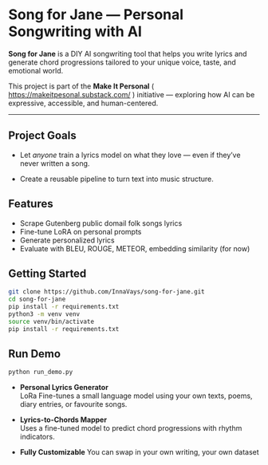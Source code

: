 # Song for Jane — Personal Songwriting with AI

**Song for Jane** is a DIY AI songwriting tool that helps you write lyrics and generate chord progressions tailored to your unique voice, taste, and emotional world.

This project is part of the **Make It Personal** ( https://makeitpesonal.substack.com/ ) initiative — exploring how AI can be expressive, accessible, and human-centered.

---

## Project Goals

- Let *anyone* train a lyrics model on what they love — even if they’ve never written a song.

- Create a reusable pipeline to turn text into music structure.


## Features
- Scrape Gutenberg public domail folk songs lyrics
- Fine-tune LoRA on personal prompts
- Generate personalized lyrics
- Evaluate with BLEU, ROUGE, METEOR, embedding similarity (for now)

## Getting Started
```bash
git clone https://github.com/InnaVays/song-for-jane.git
cd song-for-jane
pip install -r requirements.txt
python3 -m venv venv
source venv/bin/activate
pip install -r requirements.txt
```

## Run Demo
```bash
python run_demo.py
```

- **Personal Lyrics Generator**  
  LoRa Fine-tunes a small language model using your own texts, poems, diary entries, or favourite songs.

- **Lyrics-to-Chords Mapper**  
  Uses a fine-tuned model to predict chord progressions with rhythm indicators.

- **Fully Customizable** 
  You can swap in your own writing, your own dataset